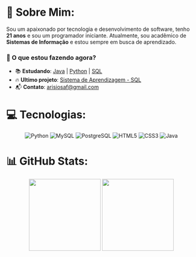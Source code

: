 # 👋 Sobre Mim:
Sou um apaixonado por tecnologia e desenvolvimento de software,  tenho **21 anos** e sou um programador iniciante. Atualmente, sou acadêmico de **Sistemas de Informação** e estou sempre em busca de aprendizado.  

### 🚀 O que estou fazendo agora?
- 📚 **Estudando**:  [Java](https://github.com/arisioandradee/java) | [Python](https://github.com/arisioandradee/python-avancado) | [SQL](https://github.com/arisioandradee/sql-avancado)
- 🔥 **Ultimo projeto**: [Sistema de Aprendizagem - SQL](https://github.com/arisioandradee/sistema-aprendizagem)
- 📬 **Contato**: arisiosaf@gmail.com  

# 💻 Tecnologias:
<div align="center">
  <img src="https://img.shields.io/badge/python-3670A0?style=for-the-badge&logo=python&logoColor=ffdd54" alt="Python"/>
  <img src="https://img.shields.io/badge/mysql-4479A1.svg?style=for-the-badge&logo=mysql&logoColor=white" alt="MySQL"/>
  <img src="https://img.shields.io/badge/postgres-%23316192.svg?style=for-the-badge&logo=postgresql&logoColor=white" alt="PostgreSQL"/>
  <img src="https://img.shields.io/badge/html5-%23E34F26.svg?style=for-the-badge&logo=html5&logoColor=white" alt="HTML5"/>
  <img src="https://img.shields.io/badge/css3-%231572B6.svg?style=for-the-badge&logo=css3&logoColor=white" alt="CSS3"/>
  <img src="https://img.shields.io/badge/java-%23ED8B00.svg?style=for-the-badge&logo=openjdk&logoColor=white" alt="Java"/>
</div>


# 📊 GitHub Stats:
<div align="center">
  <img src="https://github-readme-stats.vercel.app/api?username=arisioandradee&theme=shadow_green&hide_border=false&include_all_commits=true&count_private=false" height="190px">
  <img src="https://github-readme-stats.vercel.app/api/top-langs/?username=arisioandradee&theme=shadow_green&hide_border=false&include_all_commits=true&count_private=false&layout=compact" height="190px">
</div>

<!--✨ *Desenvolvido com 💙 por [Arisio Andrade](https://github.com/arisioandradee)*-->

